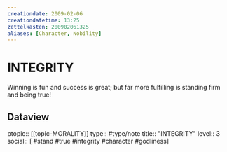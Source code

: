 ```yaml
---
creationdate: 2009-02-06
creationdatetime: 13:25
zettelkasten: 200902061325
aliases: [Character, Nobility]
---
```

# INTEGRITY
Winning is fun and success is great; but far more fulfilling is standing firm and being true!

## Dataview
ptopic:: [[topic-MORALITY]]
type:: #type/note
title:: "INTEGRITY"
level:: 3
social:: [ #stand #true #integrity #character #godliness]